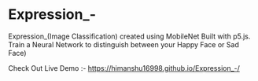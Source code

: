 # Expression_-
Expression_(Image Classification) created using MobileNet Built with p5.js.  Train a Neural Network to distinguish between your Happy Face or Sad Face)

Check Out Live Demo :- https://himanshu16998.github.io/Expression_-/
